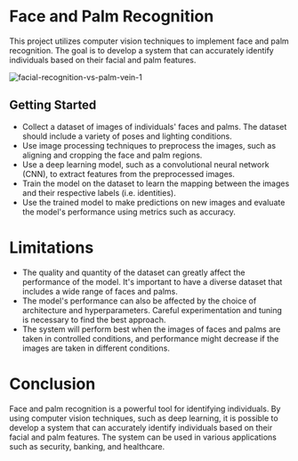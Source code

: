 # Face and Palm Recognition

This project utilizes computer vision techniques to implement face and palm recognition. The goal is to develop a system that can accurately identify individuals based on their facial and palm features.

![facial-recognition-vs-palm-vein-1](https://user-images.githubusercontent.com/95765364/213121165-05d99e14-496b-43cc-bcc5-2749028d5029.png)

## Getting Started
- Collect a dataset of images of individuals' faces and palms. The dataset should include a variety of poses and lighting conditions.
- Use image processing techniques to preprocess the images, such as aligning and cropping the face and palm regions.
- Use a deep learning model, such as a convolutional neural network (CNN), to extract features from the preprocessed images.
- Train the model on the dataset to learn the mapping between the images and their respective labels (i.e. identities).
- Use the trained model to make predictions on new images and evaluate the model's performance using metrics such as accuracy.

# Limitations
- The quality and quantity of the dataset can greatly affect the performance of the model. It's important to have a diverse dataset that includes a wide range of faces and palms.
- The model's performance can also be affected by the choice of architecture and hyperparameters. Careful experimentation and tuning is necessary to find the best approach.
- The system will perform best when the images of faces and palms are taken in controlled conditions, and performance might decrease if the images are taken in different conditions.
# Conclusion
Face and palm recognition is a powerful tool for identifying individuals. By using computer vision techniques, such as deep learning, it is possible to develop a system that can accurately identify individuals based on their facial and palm features. The system can be used in various applications such as security, banking, and healthcare.
